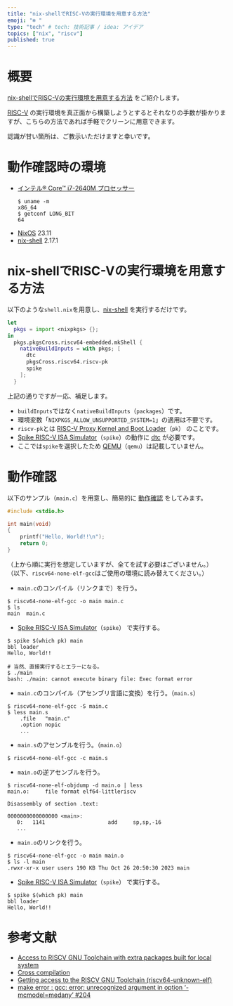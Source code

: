 ```yaml
---
title: "nix-shellでRISC-Vの実行環境を用意する方法"
emoji: "❄️ "
type: "tech" # tech: 技術記事 / idea: アイデア
topics: ["nix", "riscv"]
published: true
---
```

# 概要
[nix-shellでRISC-Vの実行環境を用意する方法](#nix-shellでrisc-vの実行環境を用意する方法) をご紹介します。  

[RISC-V](https://riscv.org/) の実行環境を真正面から構築しようとするとそれなりの手数が掛かりますが、こちらの方法であれば手軽でクリーンに用意できます。   

認識が甘い箇所は、ご教示いただけますと幸いです。

# 動作確認時の環境
- [インテル® Core™ i7-2640M プロセッサー](https://www.intel.co.jp/content/www/jp/ja/products/sku/53464/intel-core-i72640m-processor-4m-cache-up-to-3-50-ghz/specifications.html)
  ```shell
  $ uname -m
  x86_64
  $ getconf LONG_BIT
  64
  ```
- [NixOS](https://nixos.org/) 23.11
- [nix-shell](https://nixos.org/manual/nix/stable/command-ref/nix-shell) 2.17.1

# nix-shellでRISC-Vの実行環境を用意する方法
以下のような`shell.nix`を用意し、[nix-shell](https://nixos.org/manual/nix/stable/command-ref/nix-shell) を実行するだけです。
```nix
let
  pkgs = import <nixpkgs> {};
in
  pkgs.pkgsCross.riscv64-embedded.mkShell {
    nativeBuildInputs = with pkgs; [
      dtc
      pkgsCross.riscv64.riscv-pk
      spike
    ];
  }
```

上記の通りですが一応、補足します。
- `buildInputs`ではなく`nativeBuildInputs`（`packages`）です。
- 環境変数「`NIXPKGS_ALLOW_UNSUPPORTED_SYSTEM=1`」の適用は不要です。
- `riscv-pk`とは [RISC-V Proxy Kernel and Boot Loader](https://github.com/riscv-software-src/riscv-pk)（`pk`） のことです。
- [Spike RISC-V ISA Simulator](https://github.com/riscv-software-src/riscv-isa-sim)（`spike`）の動作に [dtc](https://git.kernel.org/pub/scm/utils/dtc/dtc.git) が必要です。
- ここでは`spike`を選択したため [QEMU](https://www.qemu.org/)（`qemu`）は記載していません。

# 動作確認
以下のサンプル（`main.c`）を用意し、簡易的に [動作確認](#動作確認) をしてみます。
```c
#include <stdio.h>

int main(void)
{
    printf("Hello, World!!\n");
    return 0;
}
```

（上から順に実行を想定していますが、全てを試す必要はございません。）  
（以下、`riscv64-none-elf-gcc`はご使用の環境に読み替えてください。）

- `main.c`のコンパイル（リンクまで）を行う。
```shell
$ riscv64-none-elf-gcc -o main main.c
$ ls
main  main.c
```

- [Spike RISC-V ISA Simulator](https://github.com/riscv-software-src/riscv-isa-sim)（`spike`） で実行する。
```shell
$ spike $(which pk) main
bbl loader
Hello, World!!

# 当然、直接実行するとエラーになる。
$ ./main
bash: ./main: cannot execute binary file: Exec format error
```

- `main.c`のコンパイル（アセンブリ言語に変換）を行う。（`main.s`）
```shell
$ riscv64-none-elf-gcc -S main.c
$ less main.s
    .file   "main.c"
    .option nopic
    ...
```

- `main.s`のアセンブルを行う。（`main.o`）
```shell
$ riscv64-none-elf-gcc -c main.s
```

- `main.o`の逆アセンブルを行う。
```shell
$ riscv64-none-elf-objdump -d main.o | less
main.o:     file format elf64-littleriscv

Disassembly of section .text:

0000000000000000 <main>:
   0:   1141                    add     sp,sp,-16
   ...
```

- `main.o`のリンクを行う。
```shell
$ riscv64-none-elf-gcc -o main main.o
$ ls -l main
.rwxr-xr-x user users 190 KB Thu Oct 26 20:50:30 2023 main
```

- [Spike RISC-V ISA Simulator](https://github.com/riscv-software-src/riscv-isa-sim)（`spike`） で実行する。
```shell
$ spike $(which pk) main
bbl loader
Hello, World!!
```

# 参考文献
- [Access to RISCV GNU Toolchain with extra packages built for local system](https://discourse.nixos.org/t/access-to-riscv-gnu-toolchain-with-extra-packages-built-for-local-system/18415)
- [Cross compilation](https://nix.dev/tutorials/cross-compilation)
- [Getting access to the RISCV GNU Toolchain (riscv64-unknown-elf)](https://discourse.nixos.org/t/getting-access-to-the-riscv-gnu-toolchain-riscv64-unknown-elf/16022)
- [make error : gcc: error: unrecognized argument in option ‘-mcmodel=medany’ #204](https://github.com/riscv-software-src/riscv-pk/issues/204)

